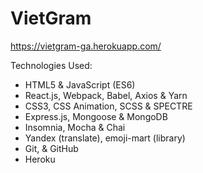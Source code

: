 # VietGram
https://vietgram-ga.herokuapp.com/

Technologies Used:

- HTML5 & JavaScript (ES6) 
- React.js, Webpack, Babel, Axios & Yarn 
- CSS3, CSS Animation, SCSS & SPECTRE 
- Express.js, Mongoose & MongoDB 
- Insomnia, Mocha & Chai 
- Yandex (translate), emoji-mart (library) 
- Git, & GitHub 
- Heroku
